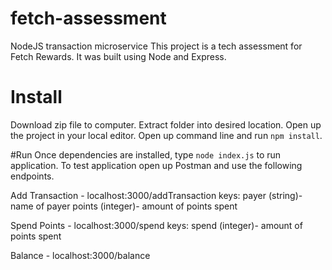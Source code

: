 # fetch-assessment
NodeJS transaction microservice
This project is a tech assessment for Fetch Rewards. It was built using Node and Express. 

# Install
Download zip file to computer. Extract folder into desired location. Open up the project in your local editor. Open up command line and run `npm install`.

#Run
Once dependencies are installed, type `node index.js` to run application. To test application open up Postman and use the following endpoints.

Add Transaction - localhost:3000/addTransaction
                  keys: payer (string)- name of payer
                        points (integer)- amount of points spent
                        
Spend Points - localhost:3000/spend
               keys: spend (integer)- amount of points spent

Balance - localhost:3000/balance
